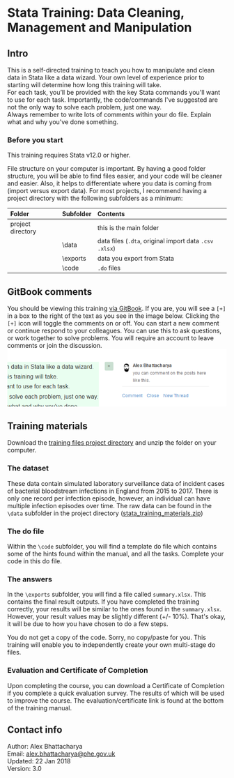 # Stata Training: Data Cleaning, Management and Manipulation

## Intro
This is a self-directed training to teach you how to manipulate and clean data in Stata like a data wizard. Your own level of experience prior to starting will determine how long this training will take.  
For each task, you’ll be provided with the key Stata commands you'll want to use for each task. Importantly, the code/commands I've suggested are not the only way to solve each problem, just one way.  
Always remember to write lots of comments within your do file. Explain what and why you've done something.

### Before you start
This training requires Stata v12.0 or higher.

File structure on your computer is important. By having a good folder structure, you will be able to find files easier, and your code will be cleaner and easier. Also, it helps to differentiate where you data is coming from (import versus export data). For most projects, I recommend having a project directory with the following subfolders as a minimum:

| Folder | Subfolder | Contents |
| :--- | :--- | :--- |
| project directory |  | this is the main folder |
|  | \data | data files \(`.dta`, original import data `.csv` `.xlsx`\) |
|  | \exports | data you export from Stata |
|  | \code | `.do` files |


## GitBook comments
You should be viewing this training <a href="https://alexbhatt.gitbooks.io/stata-training/">via GitBook</a>. If you are, you will see a `[+]` in a box to the right of the text as you see in the image below. Clicking the `[+]` icon will toggle the comments on or off. You can start a new comment or continue respond to your colleagues. You can use this to ask questions, or work together to solve problems. You will require an account to leave comments or join the discussion. ![Comments box to the right of text, click the + to toggle on/off](/assets/gitbook_comment.png)  

## Training materials
Download the <a href="https://github.com/alexbhatt/stata_training/blob/master/stata_training_materials.zip" target="_blank">training files project directory</a> and unzip the folder on your computer. 

### The dataset
These data contain simulated laboratory surveillance data of incident cases of bacterial bloodstream infections in England from 2015 to 2017. There is only one record per infection episode, however, an individual can have multiple infection episodes over time. The raw data can be found in the `\data` subfolder in the project directory (<a href="https://github.com/alexbhatt/stata_training/blob/master/stata_training_materials.zip" target="_blank">stata_training_materials.zip</a>)

### The do file
Within the `\code` subfolder, you will find a template do file which contains some of the hints found within the manual, and all the tasks. Complete your code in this do file. 

### The answers
In the `\exports` subfolder, you will find a file called `summary.xlsx`. This contains the final result outputs. If you have completed the training correctly, your results will be similar to the ones found in the `summary.xlsx`. However, your result values may be slightly different (+/- 10%). That's okay, it will be due to how you have chosen to do a few steps. 

You do not get a copy of the code. Sorry, no copy/paste for you. This training will enable you to independently create your own multi-stage do files. 

### Evaluation and Certificate of Completion
Upon completing the course, you can download a Certificate of Completion if you complete a quick evaluation survey. The results of which will be used to improve the course. The evaluation/certificate link is found at the bottom of the training manual.


## Contact info
Author: Alex Bhattacharya  
Email: alex.bhattacharya@phe.gov.uk  
Updated: 22 Jan 2018  
Version: 3.0
